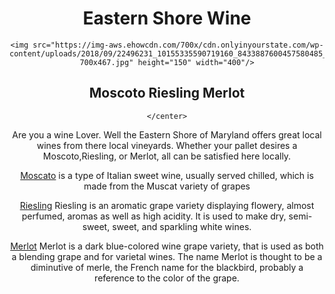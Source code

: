 <!DOCTYPE html>
<html lang="en">
<head>
  <meta charset="UTF-8">
  
  <meta http-equiv="X-UA-Compatible" content="ie=edge">
  <title>Eastern Shore Wine</title>
  </head>
<body>
  <center>
  <h1>Eastern Shore Wine</h1>
    
    <img src="https://img-aws.ehowcdn.com/700x/cdn.onlyinyourstate.com/wp-content/uploads/2018/09/22496231_10155335590719160_8433887600457580485_o-700x467.jpg" height="150" width="400"/>
    
    
 <h2>
 Moscoto
 Riesling
 Merlot
  </h2> 


    </center>
  
  
  
 <section> <p>Are you a wine Lover. Well the Eastern Shore of Maryland offers great local wines from there local vineyards. Whether your pallet desires a  Moscoto,Riesling, or Merlot, all can be satisfied here locally.
    </p></section>
  
 <section> <p> <a  href="https://www.st-michaels-winery.com/">Moscato</a> is a type of Italian sweet wine, usually served chilled, which is made from the Muscat variety of grapes</p>
   </section>
  
  <section><p><a href="https://www.st-michaels-winery.com/">Riesling</a> Riesling is an aromatic grape variety displaying flowery, almost perfumed, aromas as well as high acidity. It is used to make dry, semi-sweet, sweet, and sparkling white wines.</p>
    </section>
  
  <section>
  <p> <a href="https://www.bordeleauwine.com/">Merlot</a> Merlot is a dark blue-colored wine grape variety, that is used as both a blending grape and for varietal wines. The name Merlot is thought to be a diminutive of merle, the French name for the blackbird, probably a reference to the color of the grape.</p>
 </section>
  
  
  
</body>
</html>

